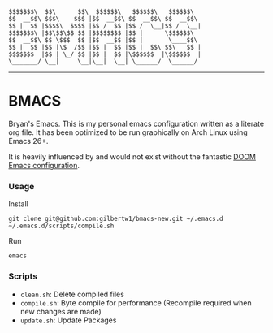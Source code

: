 ```
$$$$$$$\  $$\      $$\  $$$$$$\   $$$$$$\   $$$$$$\  
$$  __$$\ $$$\    $$$ |$$  __$$\ $$  __$$\ $$  __$$\ 
$$ |  $$ |$$$$\  $$$$ |$$ /  $$ |$$ /  \__|$$ /  \__|
$$$$$$$\ |$$\$$\$$ $$ |$$$$$$$$ |$$ |      \$$$$$$\  
$$  __$$\ $$ \$$$  $$ |$$  __$$ |$$ |       \____$$\ 
$$ |  $$ |$$ |\$  /$$ |$$ |  $$ |$$ |  $$\ $$\   $$ |
$$$$$$$  |$$ | \_/ $$ |$$ |  $$ |\$$$$$$  |\$$$$$$  |
\_______/ \__|     \__|\__|  \__| \______/  \______/ 
```

- - -

BMACS
=====

Bryan's Emacs. This is my personal emacs configuration written as a literate org file. It has been
optimized to be run graphically on Arch Linux using Emacs 26+.

It is heavily influenced by and would not exist without the fantastic
[DOOM Emacs configuration](https://github.com/hlissner/doom-emacs). 


### Usage

Install

    git clone git@github.com:gilbertw1/bmacs-new.git ~/.emacs.d
    ~/.emacs.d/scripts/compile.sh

Run

    emacs

### Scripts

* `clean.sh`: Delete compiled files
* `compile.sh`: Byte compile for performance (Recompile required when new changes are made)
* `update.sh`: Update Packages
